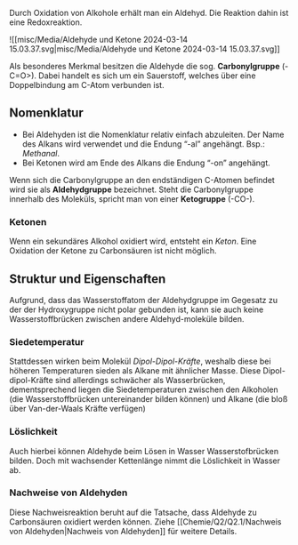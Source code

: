 Durch Oxidation von Alkohole erhält man ein Aldehyd. Die Reaktion dahin ist eine Redoxreaktion.

![[misc/Media/Aldehyde und Ketone 2024-03-14 15.03.37.svg|misc/Media/Aldehyde und Ketone 2024-03-14 15.03.37.svg]]


Als besonderes Merkmal besitzen die Aldehyde die sog. **Carbonylgruppe** (-C=O>). Dabei handelt es sich um ein Sauerstoff, welches über eine Doppelbindung am C-Atom verbunden ist. 

## Nomenklatur 

- Bei Aldehyden ist die  Nomenklatur relativ einfach abzuleiten. Der Name des Alkans wird verwendet und die Endung “-al” angehängt. Bsp.: *Methanal*. 
- Bei Ketonen wird am Ende des Alkans die Endung “-on” angehängt.  

Wenn sich die Carbonylgruppe an den endständigen C-Atomen befindet wird sie als **Aldehydgruppe** bezeichnet. Steht die Carbonylgruppe innerhalb des Moleküls, spricht man von einer **Ketogruppe** (-CO-).


### Ketonen 
Wenn ein sekundäres Alkohol oxidiert wird, entsteht ein *Keton*. Eine Oxidation der Ketone zu Carbonsäuren ist nicht möglich.


## Struktur und Eigenschaften 

Aufgrund, dass das Wasserstoffatom der Aldehydgruppe im Gegesatz zu der der Hydroxygruppe nicht polar gebunden ist, kann sie auch keine Wasserstoffbrücken zwischen andere Aldehyd-moleküle bilden. 

### Siedetemperatur 

Stattdessen wirken beim Molekül *Dipol-Dipol-Kräfte*, weshalb diese bei höheren Temperaturen sieden als Alkane mit ähnlicher Masse. 
Diese Dipol-dipol-Kräfte sind allerdings schwächer als Wasserbrücken,  dementsprechend liegen die Siedetemperaturen zwischen den Alkoholen (die Wasserstoffbrücken untereinander bilden können) und Alkane (die bloß über Van-der-Waals Kräfte verfügen)


### Löslichkeit 

Auch hierbei können Aldehyde beim Lösen in Wasser Wasserstofbrücken bilden. Doch mit wachsender Kettenlänge nimmt die Löslichkeit in Wasser ab. 

### Nachweise von Aldehyden

Diese Nachweisreaktion beruht auf die Tatsache, dass Aldehyde zu Carbonsäuren oxidiert werden können. Ziehe [[Chemie/Q2/Q2.1/Nachweis von Aldehyden|Nachweis von Aldehyden]] für weitere Details.